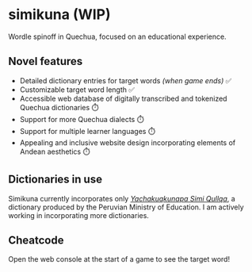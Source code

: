 # simikuna (WIP)
Wordle spinoff in Quechua, focused on an educational experience.

## Novel features
- Detailed dictionary entries for target words *(when game ends)* ✅
- Customizable target word length ✅
- Accessible web database of digitally transcribed and tokenized Quechua dictionaries ⏱️
- Support for more Quechua dialects ⏱️
- Support for multiple learner languages ⏱️
- Appealing and inclusive website design incorporating elements of Andean aesthetics ⏱️

## Dictionaries in use
Simikuna currently incorporates only [*Yachakuqkunapa Simi Qullqa*](https://repositorio.minedu.gob.pe/handle/20.500.12799/10380), a dictionary produced by the Peruvian Ministry of Education. I am actively working in incorporating more dictionaries.

## Cheatcode
Open the web console at the start of a game to see the target word!

